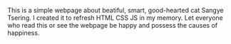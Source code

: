 This is a simple webpage about beatiful, smart, good-hearted cat Sangye Tsering. I created it to refresh HTML CSS JS in my memory. 
Let everyone who read this or see the webpage be happy and possess the causes of happiness.
